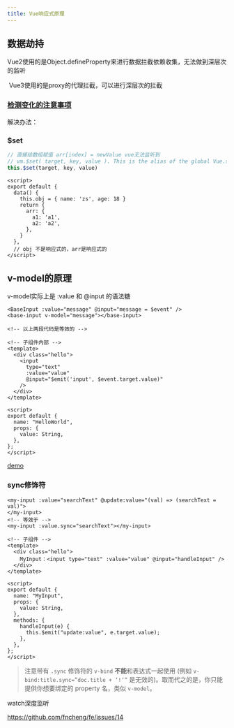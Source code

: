 ```yaml
---
title: Vue响应式原理
---
```


## 数据劫持

Vue2使用的是Object.defineProperty来进行数据拦截依赖收集，无法做到深层次的监听

​	Vue3使用的是proxy的代理拦截，可以进行深层次的拦截

### [检测变化的注意事项](https://cn.vuejs.org/v2/guide/reactivity.html#检测变化的注意事项)

解决办法：

### $set

```js
// 直接给数组赋值 arr[index] = newValue vue无法监听到
// vm.$set( target, key, value ). This is the alias of the global Vue.set. (Vue 2 Snippets)
this.$set(target, key, value)
```



```vue
<script>
export default {
  data() {
    this.obj = { name: 'zs', age: 18 }
    return {
      arr: {
        a1: 'a1',
        a2: 'a2',
      },
    }
  },
  // obj 不是响应式的，arr是响应式的
</script>
```









## v-model的原理

v-model实际上是 :value 和 @input 的语法糖

```vue
<BaseInput :value="message" @input="message = $event" />
<base-input v-model="message"></base-input>

<!-- 以上两段代码是等效的 -->

<!-- 子组件内部 -->
<template>
  <div class="hello">
    <input
      type="text"
      :value="value"
      @input="$emit('input', $event.target.value)"
    />
  </div>
</template>

<script>
export default {
  name: "HelloWorld",
  props: {
    value: String,
  },
};
</script>
```

[demo](https://codesandbox.io/s/custom-v-model-g6p63?file=/src/App.vue)

### sync修饰符

```vue
<my-input :value="searchText" @update:value="(val) => (searchText = val)">
</my-input>
<!-- 等效于 -->
<my-input :value.sync="searchText"></my-input>

<!-- 子组件 -->
<template>
  <div class="hello">
    MyInput：<input type="text" :value="value" @input="handleInput" />
  </div>
</template>

<script>
export default {
  name: "MyInput",
  props: {
    value: String,
  },
  methods: {
    handleInput(e) {
      this.$emit("update:value", e.target.value);
    },
  },
};
</script>
```

> 注意带有 `.sync` 修饰符的 `v-bind` **不能**和表达式一起使用 (例如 `v-bind:title.sync=”doc.title + ‘!’”` 是无效的)。取而代之的是，你只能提供你想要绑定的 property 名，类似 `v-model`。



watch深度监听

https://github.com/fncheng/fe/issues/14
